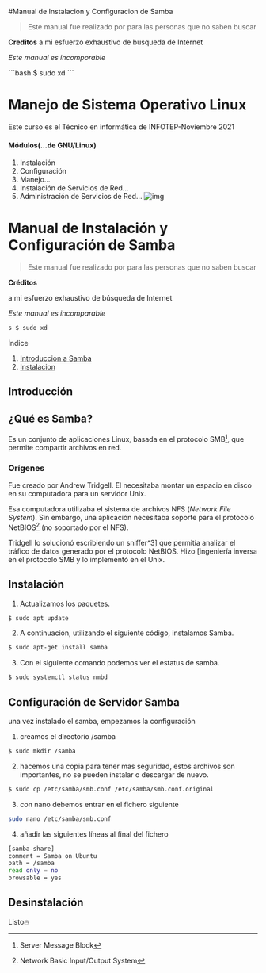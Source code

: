 #Manual de Instalacion y Configuracion de Samba


> Este manual fue realizado por para las personas que no saben buscar

**Creditos**
a mi esfuerzo exhaustivo de busqueda de Internet

*Este manual es incomporable*

´´´bash
$ sudo xd
´´´



# Manejo de Sistema Operativo Linux
Este curso es el Técnico en informática de INFOTEP-Noviembre 2021

#### Módulos(...de GNU/Linux)

1. Instalación
2. Configuración
3. Manejo...
4. Instalación de Servicios de Red... 
5. Administración de Servicios de Red...
![img](https://cdn.freebiesupply.com/logos/large/2x/samba-logo-png-transparent.png)

# Manual de Instalación y Configuración de Samba

  
  

> Este manual fue realizado por para las personas que no saben buscar

  

**Créditos**

a mi esfuerzo exhaustivo de búsqueda de Internet

*Este manual es incomparable*
```bash
s $ sudo xd
```



 Índice
 
1. [Introduccion a Samba](#introduccion)
2. [Instalacion](#instalacion)

 ## Introducción
 ## ¿Qué es Samba?

Es un conjunto de aplicaciones Linux, basada en el protocolo SMB[^1], que permite compartir archivos en red.
### Orígenes
Fue creado por Andrew Tridgell.
El necesitaba montar un espacio en disco en su computadora para un servidor Unix.

Esa computadora utilizaba el sistema de archivos NFS (*Network File System*). Sin embargo, una aplicación necesitaba soporte para el protocolo NetBIOS[^2] (no soportado por el NFS).

Tridgell lo solucionó escribiendo un sniffer^3] que permitía analizar el tráfico de datos generado por el protocolo NetBIOS. Hizo [ingeniería inversa en el protocolo SMB y lo implementó en el Unix.

 ## Instalación
 1. Actualizamos los paquetes.
```bash
$ sudo apt update
```
2. A continuación, utilizando el siguiente código, instalamos Samba.
 ```bash
$ sudo apt-get install samba
```
3. Con el siguiente comando podemos ver el estatus de samba.
 ```bash
$ sudo systemctl status nmbd
```
 
 ## Configuración de Servidor Samba
 una vez instalado el samba, empezamos la configuración
 1. creamos el directorio /samba
  ```bash
$ sudo mkdir /samba
```
2.  hacemos una copia para tener mas seguridad, estos archivos son importantes, no se pueden instalar o descargar de nuevo.
 ```bash
$ sudo cp /etc/samba/smb.conf /etc/samba/smb.conf.original
```
3. con nano debemos entrar en el fichero siguiente
  ```bash
sudo nano /etc/samba/smb.conf
```
4.  añadir las siguientes líneas al final del fichero
 ```bash
[samba-share]
comment = Samba on Ubuntu
path = /samba
read only = no
browsable = yes
```
 ## Desinstalación
  
 Listo🔥
 
 [^1]: Server Message Block
[^2]: Network Basic Input/Output System
[^3]: Pequeño programa para captura de tráfico de datos en red